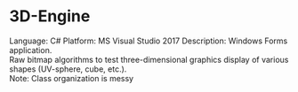 # 3D-Engine
Language: C#
Platform: MS Visual Studio 2017
Description: Windows Forms application.  
Raw bitmap algorithms to test three-dimensional graphics display of various shapes (UV-sphere, cube, etc.).  
Note: Class organization is messy
